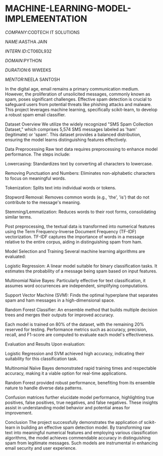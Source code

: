 # MACHINE-LEARNING-MODEL-IMPLEMEENTATION

*COMPANY*:CODTECH IT SOLUTIONS

*NAME*:AASTHA JAIN

*INTERN ID*:CT06DL932

*DOMAIN*:PYTHON

*DURATION*:6 WWEEKS

*MENTOR*:NEELA SANTOSH

In the digital age, email remains a primary communication medium. However, the proliferation of unsolicited messages, commonly known as spam, poses significant challenges. Effective spam detection is crucial to safeguard users from potential threats like phishing attacks and malware. This project leverages machine learning, specifically scikit-learn, to develop a robust spam email classifier.

Dataset Overview
We utilize the widely recognized "SMS Spam Collection Dataset," which comprises 5,574 SMS messages labeled as 'ham' (legitimate) or 'spam'. This dataset provides a balanced distribution, ensuring the model learns distinguishing features effectively.

Data Preprocessing
Raw text data requires preprocessing to enhance model performance. The steps include:

Lowercasing: Standardizes text by converting all characters to lowercase.

Removing Punctuation and Numbers: Eliminates non-alphabetic characters to focus on meaningful words.

Tokenization: Splits text into individual words or tokens.

Stopword Removal: Removes common words (e.g., 'the', 'is') that do not contribute to the message's meaning.

Stemming/Lemmatization: Reduces words to their root forms, consolidating similar terms.

Post preprocessing, the textual data is transformed into numerical features using the Term Frequency-Inverse Document Frequency (TF-IDF) vectorization. TF-IDF captures the importance of words in a message relative to the entire corpus, aiding in distinguishing spam from ham.

Model Selection and Training
Several machine learning algorithms are evaluated:

Logistic Regression: A linear model suitable for binary classification tasks. It estimates the probability of a message being spam based on input features.

Multinomial Naïve Bayes: Particularly effective for text classification, it assumes word occurrences are independent, simplifying computations.

Support Vector Machine (SVM): Finds the optimal hyperplane that separates spam and ham messages in a high-dimensional space.

Random Forest Classifier: An ensemble method that builds multiple decision trees and merges their outputs for improved accuracy.

Each model is trained on 80% of the dataset, with the remaining 20% reserved for testing. Performance metrics such as accuracy, precision, recall, and F1-score are computed to evaluate each model's effectiveness.

Evaluation and Results
Upon evaluation:

Logistic Regression and SVM achieved high accuracy, indicating their suitability for this classification task.

Multinomial Naïve Bayes demonstrated rapid training times and respectable accuracy, making it a viable option for real-time applications.

Random Forest provided robust performance, benefiting from its ensemble nature to handle diverse data patterns.

Confusion matrices further elucidate model performance, highlighting true positives, false positives, true negatives, and false negatives. These insights assist in understanding model behavior and potential areas for improvement.

Conclusion
The project successfully demonstrates the application of scikit-learn in building an effective spam detection model. By transforming raw text into meaningful numerical features and employing various classification algorithms, the model achieves commendable accuracy in distinguishing spam from legitimate messages. Such models are instrumental in enhancing email security and user experience.
